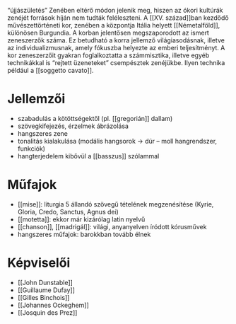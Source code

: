 “újjászületés”
Zenében eltérő módon jelenik meg, hiszen az ókori kultúrák zenéjét források híján nem tudták feléleszteni.
A [[XV. század]]ban kezdődő művészettörténeti kor, zenében a központja Itália helyett [[Németalföld]], különösen Burgundia.
A korban jelentősen megszaporodott az ismert zeneszerzők száma. Ez betudható a korra jellemző világiasodásnak, illetve az individualizmusnak, amely fókuszba helyezte az emberi teljesítményt.
A kor zeneszerzőit gyakran foglalkoztatta a számmisztika, illetve egyéb technikákkal is “rejtett üzeneteket” csempésztek zenéjükbe. Ilyen technika például a [[soggetto cavato]].
# Jellemzői
- szabadulás a kötöttségektől (pl. [[gregorián]] dallam)
- szövegkifejezés, érzelmek ábrázolása
- hangszeres zene
- tonalitás kialakulása (modális hangsorok → dúr – moll hangrendszer, funkciók)
- hangterjedelem kibővül a [[basszus]] szólammal
# Műfajok
- [[mise]]: liturgia 5 állandó szövegű tételének megzenésítése (Kyrie, Gloria, Credo, Sanctus, Agnus dei)
- [[motetta]]: ekkor már kizárólag latin nyelvű
- [[chanson]], [[madrigál]]: világi, anyanyelven íródott kórusművek
- hangszeres műfajok: barokkban tovább élnek
# Képviselői
- [[John Dunstable]]
- [[Guillaume Dufay]]
- [[Gilles Binchois]]
- [[Johannes Ockeghem]]
- [[Josquin des Prez]]
